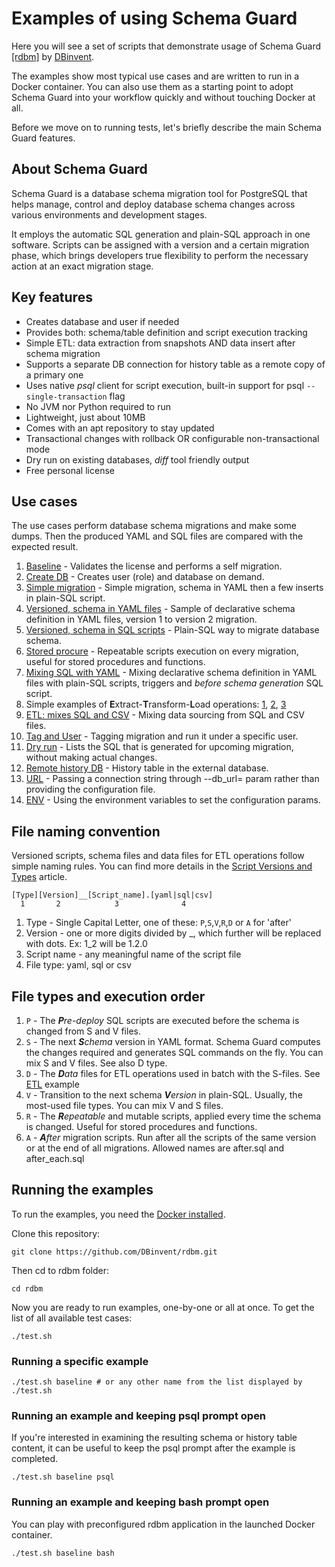 # Examples of using Schema Guard

Here you will see a set of scripts that demonstrate usage of Schema Guard [[rdbm]](https://www.dbinvent.com/rdbm/) by [DBinvent](https://www.linkedin.com/company/dbinvent).

The examples show most typical use cases and are written to run in a Docker container. You can also use them as a starting point to adopt Schema Guard into your workflow quickly and without touching Docker at all.

Before we move on to running tests, let's briefly describe the main Schema Guard features.

## About Schema Guard

Schema Guard is a database schema migration tool for PostgreSQL that helps manage, control and deploy database schema changes across various environments and development stages.

It employs the automatic SQL generation and plain-SQL approach in one software. Scripts can be assigned with a version and a certain migration phase, which brings developers true flexibility to perform the necessary action at an exact migration stage.

## Key features
- Creates database and user if needed
- Provides both: schema/table definition and script execution tracking
- Simple ETL: data extraction from snapshots AND data insert after schema migration
- Supports a separate DB connection for history table as a remote copy of a primary one
- Uses native _psql_ client for script execution, built-in support for psql `--single-transaction` flag
- No JVM nor Python required to run
- Lightweight, just about 10MB
- Comes with an apt repository to stay updated
- Transactional changes with rollback OR configurable non-transactional mode
- Dry run on existing databases, _diff_ tool friendly output
- Free personal license

## Use cases

The use cases perform database schema migrations and make some dumps. Then the produced YAML and SQL files are compared with the expected result.

1. [Baseline](examples/baseline/) - Validates the license and performs a self migration.
2. [Create DB](examples/createdb/) - Creates user (role) and database on demand.
3. [Simple migration](examples/simple/) - Simple migration, schema in YAML then a few inserts in plain-SQL script.
4. [Versioned, schema in YAML files](examples/schemas/) - Sample of declarative schema definition in YAML files, version 1 to version 2 migration.
5. [Versioned, schema in SQL scripts](examples/versions/) - Plain-SQL way to migrate database schema.
6. [Stored procure](examples/sp/) - Repeatable scripts execution on every migration, useful for stored procedures and functions.
7. [Mixing SQL with YAML](examples/sql-and-yaml/) - Mixing declarative schema definition in YAML files with plain-SQL scripts, triggers and _before schema generation_ SQL script.
8. Simple examples of **E**xtract-**T**ransform-**L**oad operations: [1](examples/s1etl/), [2](examples/s2etl/), [3](examples/s3etl/)
9. [ETL: mixes SQL and CSV](examples/etl/) - Mixing data sourcing from SQL and CSV files.
10. [Tag and User](examples/tag/) - Tagging migration and run it under a specific user.
11. [Dry run](examples/dryrun/) - Lists the SQL that is generated for upcoming migration, without making actual changes.
12. [Remote history DB](examples/logdb/) - History table in the external database.
13. [URL](examples/url/) - Passing a connection string through --db_url= param rather than providing the configuration file.
14. [ENV](examples/env/) - Using the environment variables to set the configuration params.

## File naming convention

Versioned scripts, schema files and data files for ETL operations follow simple naming rules. You can find more details in the [Script Versions and Types](https://www.dbinvent.com/rdbm/guide/script-versions-and-types) article.

```shell
[Type][Version]__[Script_name].[yaml|sql|csv]
  1       2            3              4
```

1. Type - Single Capital Letter, one of these: `P`,`S`,`V`,`R`,`D` or `A` for 'after'
2. Version - one or more digits divided by _, which further will be replaced with dots. Ex: 1_2 will be 1.2.0
3. Script name - any meaningful name of the script file
4. File type: yaml, sql or csv

## File types and execution order
1. `P` - The _**P**re-deploy_ SQL scripts are executed before the schema is changed from S and V files.
2. `S` - The next _**S**chema_ version in YAML format. Schema Guard computes the changes required and generates SQL commands on the fly. You can mix S and V files. See also D type.
3. `D` - The _**D**ata_ files for ETL operations used in batch with the S-files. See [ETL](examples/etl/) example
4. `V` - Transition to the next schema _**V**ersion_ in plain-SQL. Usually, the most-used file types. You can mix V and S files.
5. `R` - The _**R**epeatable_ and mutable scripts, applied every time the schema is changed. Useful for stored procedures and functions.
6. `A` - _**A**fter_ migration scripts. Run after all the scripts of the same version or at the end of all migrations. Allowed names are after.sql and after_each.sql


## Running the examples

To run the examples, you need the [Docker installed](https://docs.docker.com/get-docker/).

Clone this repository:

```shell
git clone https://github.com/DBinvent/rdbm.git
```

Then cd to rdbm folder:

```shell
cd rdbm
```

Now you are ready to run examples, one-by-one or all at once. To get the list of all available test cases:

```shell
./test.sh
```

### Running a specific example

```shell
./test.sh baseline # or any other name from the list displayed by ./test.sh
```

### Running an example and keeping psql prompt open

If you're interested in examining the resulting schema or history table content, it can be useful to keep the psql prompt after the example is completed.

```shell
./test.sh baseline psql
```

### Running an example and keeping bash prompt open

You can play with preconfigured rdbm application in the launched Docker container.

```shell
./test.sh baseline bash
```

